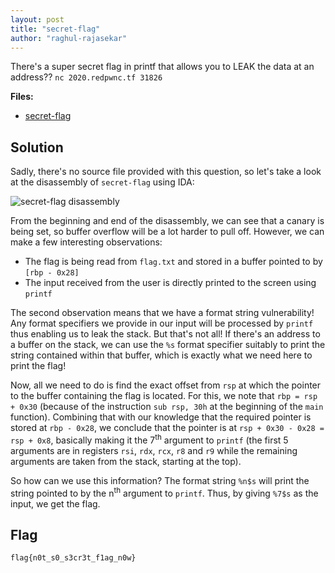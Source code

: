 ```yaml
---
layout: post
title: "secret-flag"
author: "raghul-rajasekar"
---
```


There's a super secret flag in printf that allows you to LEAK the data at an address??
`nc 2020.redpwnc.tf 31826`

**Files:**
- [secret-flag]({{site.baseurl}}/assets/secret-flag/secret-flag)

## Solution

Sadly, there's no source file provided with this question, so let's take a look at the disassembly of `secret-flag` using IDA:

![secret-flag disassembly]({{site.baseurl}}/assets/secret-flag/secret-flag.png)

From the beginning and end of the disassembly, we can see that a canary is being set, so buffer overflow will be a lot harder to pull off. However, we can make a few interesting observations:
- The flag is being read from `flag.txt` and stored in a buffer pointed to by `[rbp - 0x28]`
- The input received from the user is directly printed to the screen using `printf`

The second observation means that we have a format string vulnerability! Any format specifiers we provide in our input will be processed by `printf` thus enabling us to leak the stack. But that's not all! If there's an address to a buffer on the stack, we can use the `%s` format specifier suitably to print the string contained within that buffer, which is exactly what we need here to print the flag!

Now, all we need to do is find the exact offset from `rsp` at which the pointer to the buffer containing the flag is located. For this, we note that `rbp = rsp + 0x30` (because of the instruction `sub rsp, 30h` at the beginning of the `main` function). Combining that with our knowledge that the required pointer is stored at `rbp - 0x28`, we conclude that the pointer is at `rsp + 0x30 - 0x28 = rsp + 0x8`, basically making it the 7<sup>th</sup> argument to `printf` (the first 5 arguments are in registers `rsi`, `rdx`, `rcx`, `r8` and `r9` while the remaining arguments are taken from the stack, starting at the top).

So how can we use this information? The format string `%n$s` will print the string pointed to by the n<sup>th</sup> argument to `printf`. Thus, by giving `%7$s` as the input, we get the flag.

## Flag

`flag{n0t_s0_s3cr3t_f1ag_n0w}`
